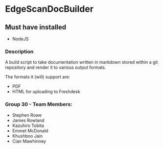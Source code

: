 # EdgeScanDocBuilder

## Must have installed
* NodeJS

### Description
A build script to take documentation written in markdown stored within a git
repository and render it to various output formats.

The formats it (will) support are:
* PDF
* HTML for uploading to Freshdesk


### Group 30 - Team Members:
* Stephen Rowe
* James Rowland
* Kazuhiro Tobita
* Emmet McDonald
* Khushboo Jain
* Cian Mawhinney
